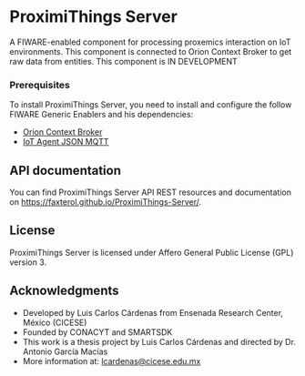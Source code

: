 # ProximiThings Server
A FIWARE-enabled component for processing proxemics interaction on IoT environments. This component is connected to Orion Context Broker to get raw data from entities. This component is IN DEVELOPMENT

### Prerequisites

To install ProximiThings Server, you need to install and configure the follow FIWARE Generic Enablers and his dependencies: 
* [Orion Context Broker](https://github.com/telefonicaid/fiware-orion)
* [IoT Agent JSON MQTT](https://github.com/telefonicaid/iotagent-json)


## API documentation   

You can find ProximiThings Server API REST resources and documentation on https://faxterol.github.io/ProximiThings-Server/. 

## License

ProximiThings Server is licensed under Affero General Public License (GPL) version 3.

## Acknowledgments

* Developed by Luis Carlos Cárdenas from Ensenada Research Center, México (CICESE)
* Founded by CONACYT and SMARTSDK 
* This work is a thesis project by Luis Carlos Cárdenas and directed by Dr. Antonio García Macías
* More information at: lcardenas@cicese.edu.mx
